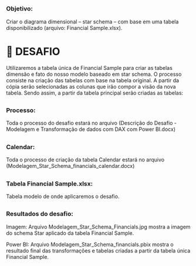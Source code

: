 ##
### Objetivo:
Criar o diagrama dimensional – star schema – com base em uma tabela disponibilizado (arquivo: Financial Sample.xlsx).

# 👋 DESAFIO
Utilizaremos a tabela única de Financial Sample para criar as tabelas dimensão e fato do nosso modelo baseado em star schema.
O processo consiste na criação das tabelas com base na tabela original. A partir da cópia serão selecionadas as colunas que irão compor a visão da nova tabela. Sendo assim, a partir da tabela principal serão criadas as tabelas: 
   
##
### Processo:
Toda o processo do desafio estará no arquivo (Descrição do Desafio - Modelagem e Transformação de dados com DAX com Power BI.docx)

##
### Calendar:
Toda o processo de criação da tabela Calendar estará no arquivo (Modelagem_Star_Schema_financials_calendar.docx)

##
### Tabela Financial Sample.xlsx:
Tabela modelo de onde aplicaremos o desafio.

##
### Resultados do desafio:
Imagem: Arquivo Modelagem_Star_Schema_Financials.jpg mostra a imagem do schema Star aplicado da tabela Financial Sample.

Power BI: Arquivo Modelagem_Star_Schema_financials.pbix mostra o resultado final das transformações e tabelas criadas a partir da tabela única Financial Sample.


